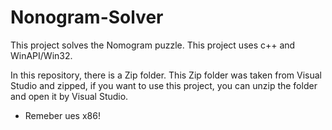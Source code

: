 # Nonogram-Solver
This project solves the Nomogram puzzle.
This project uses c++ and WinAPI/Win32.

In this repository, there is a Zip folder. This Zip folder was taken from Visual Studio and zipped, if you want to use this project, you can unzip the folder and open it by Visual Studio.

* Remeber ues x86!
